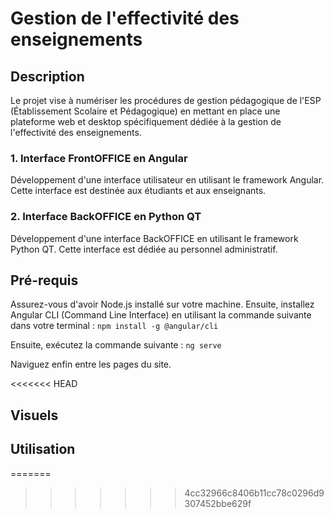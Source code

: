 # Gestion de l'effectivité des enseignements

## Description

Le projet vise à numériser les procédures de gestion pédagogique de l'ESP (Établissement Scolaire et Pédagogique) en mettant en place une plateforme web et desktop spécifiquement dédiée à la gestion de l'effectivité des enseignements.

### 1. Interface FrontOFFICE en Angular
Développement d'une interface utilisateur en utilisant le framework Angular. Cette interface est destinée aux étudiants et aux enseignants.

### 2. Interface BackOFFICE en Python QT 
Développement d'une interface BackOFFICE en utilisant le framework Python QT. Cette interface est dédiée au personnel administratif.

## Pré-requis

Assurez-vous d'avoir Node.js installé sur votre machine. Ensuite, installez Angular CLI (Command Line Interface) en utilisant la commande suivante dans votre terminal :
`npm install -g @angular/cli`

Ensuite, exécutez la commande suivante :
`ng serve`

Naviguez enfin entre les pages du site.

<<<<<<< HEAD
## Visuels

## Utilisation
=======
>>>>>>> 4cc32966c8406b11cc78c0296d9307452bbe629f
